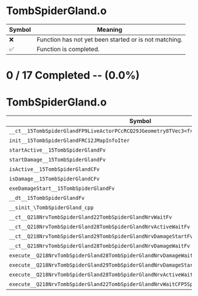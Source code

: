# TombSpiderGland.o
| Symbol | Meaning 
| ------------- | ------------- 
| :x: | Function has not yet been started or is not matching. 
| :white_check_mark: | Function is completed. 


# 0 / 17 Completed -- (0.0%)
# TombSpiderGland.o
| Symbol | Decompiled? |
| ------------- | ------------- |
| `__ct__15TombSpiderGlandFP9LiveActorPCcRCQ29JGeometry8TVec3<f>RCQ29JGeometry8TVec3<f>PCc` | :x: |
| `init__15TombSpiderGlandFRC12JMapInfoIter` | :x: |
| `startActive__15TombSpiderGlandFv` | :x: |
| `startDamage__15TombSpiderGlandFv` | :x: |
| `isActive__15TombSpiderGlandCFv` | :x: |
| `isDamage__15TombSpiderGlandCFv` | :x: |
| `exeDamageStart__15TombSpiderGlandFv` | :x: |
| `__dt__15TombSpiderGlandFv` | :x: |
| `__sinit_\TombSpiderGland_cpp` | :x: |
| `__ct__Q218NrvTombSpiderGland22TombSpiderGlandNrvWaitFv` | :x: |
| `__ct__Q218NrvTombSpiderGland28TombSpiderGlandNrvActiveWaitFv` | :x: |
| `__ct__Q218NrvTombSpiderGland29TombSpiderGlandNrvDamageStartFv` | :x: |
| `__ct__Q218NrvTombSpiderGland28TombSpiderGlandNrvDamageWaitFv` | :x: |
| `execute__Q218NrvTombSpiderGland28TombSpiderGlandNrvDamageWaitCFP5Spine` | :x: |
| `execute__Q218NrvTombSpiderGland29TombSpiderGlandNrvDamageStartCFP5Spine` | :x: |
| `execute__Q218NrvTombSpiderGland28TombSpiderGlandNrvActiveWaitCFP5Spine` | :x: |
| `execute__Q218NrvTombSpiderGland22TombSpiderGlandNrvWaitCFP5Spine` | :x: |
